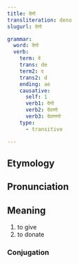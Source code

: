 ```yaml
---
title: देणो
transliteration: deno
slugurl: देणो

grammar:
  word: देणो
  verb:
    term: दे
    trans: de
    term2: द
    trans2: d
    ending: ae
    causative: 
      self: 1
      verb1: देणो
      verb2: देवाणो
      verb3: देवाणणो
    type: 
      - transitive

---
```

## Etymology

## Pronunciation

## Meaning
1. to give
2. to donate

### Conjugation
<verb-conj :grammar="grammar"></verb-conj>